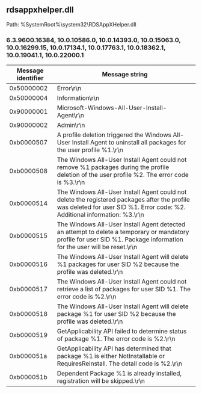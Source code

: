 ## rdsappxhelper.dll

Path: %SystemRoot%\system32\RDSAppXHelper.dll

### 6.3.9600.16384, 10.0.10586.0, 10.0.14393.0, 10.0.15063.0, 10.0.16299.15, 10.0.17134.1, 10.0.17763.1, 10.0.18362.1, 10.0.19041.1, 10.0.22000.1

Message identifier | Message string
--- | ---
0x50000002 | Error\r\n
0x50000004 | Information\r\n
0x90000001 | Microsoft-Windows-All-User-Install-Agent\r\n
0x90000002 | Admin\r\n
0xb0000507 | A profile deletion triggered the Windows All-User Install Agent to uninstall all packages for the user profile %1.\r\n
0xb0000508 | The Windows All-User Install Agent could not remove %1 packages during the profile deletion of the user profile %2. The error code is %3.\r\n
0xb0000514 | The Windows All-User Install Agent could not delete the registered packages after the profile was deleted for user SID %1. Error code: %2.  Additional information: %3.\r\n
0xb0000515 | The Windows All-User Install Agent detected an attempt to delete a temporary or mandatory profile for user SID %1. Package information for the user will be reset.\r\n
0xb0000516 | The Windows All-User Install Agent will delete %1 packages for user SID %2 because the profile was deleted.\r\n
0xb0000517 | The Windows All-User Install Agent could not retrieve a list of packages for user SID %1. The error code is %2.\r\n
0xb0000518 | The Windows All-User Install Agent will delete package %1 for user SID %2 because the profile was deleted.\r\n
0xb0000519 | GetApplicability API failed to determine status of package %1. The error code is %2.\r\n
0xb000051a | GetApplicability API has determined that package %1 is either NotInstallable or RequiresReinstall. The detail code is %2.\r\n
0xb000051b | Dependent Package %1 is already installed, registration will be skipped.\r\n

